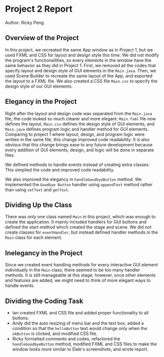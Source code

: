 # Project 2 Report

Author: Ricky Peng

## Overview of the Project
In this project, we recreated the same App window as in Project 1, but we used FXML and CSS for layout and design style this time. We did not modify the program's functionailities, so every elements in the window have the same behavior as they did in Project 1. First, we removed all the codes that specify layout and design style of GUI elements in the ``Main.java``. Then, we used Scene Builder to recreate the same layout of the App, and exported the layout to a FXML file. We also created a CSS file ``Main.css`` to specify the design style of our GUI elements.

## Elegancy in the Project
Right after the layout and design code was separated from the ``Main.java`` file, the code looked so much clearer and more elegant. ``Main.fxml`` file now defines the layout, ``Main.css`` defines the design style of GUI elements, and ``Main.java`` defines program logic and handler method for GUI elements. Comparing to project 1 where layout, design, and program logic were written in the same file, this change improved code readability. It is also obvious that this change brings ease to any future development because every addition of GUI elements, design, and logic will be done in separate files.

We defined methods to handle events instead of creating extra classes. This simplied the code and improved code readability.

We also improved the elegancy in ``handleGoodbyeButton`` method. We implemented the ``Goodbye Button`` handler using ``appendText`` method rather than using ``setText`` and ``getText``.

## Dividing Up the Class
There was only one class named ``Main`` in this project, which was enough to create the application. It mainly included handlers for GUI buttons and defined the start method which created the stage and scene. We did not create classes for ``eventHandler``, but instead defined handler methods in the ``Main`` class for each element.

## Inelegancy in the Project
Since we created event handling methods for every interactive GUI element individually in the ``Main`` class, there seemed to be too many handler methods. It is still manageable at this stage; however, once other elements and features are added, we might need to think of more elegant ways to handle events.

## Dividing the Coding Task
* Ian created FXML and CSS file and added proper functionality to all buttons.
* Andy did the auto resizing of menu bar and the text box, added a condition so that the ``helloButton`` text would change only when the ``okButton`` is clicked, and modified CSS file.
* Ricky formatted comments and codes, refactored the ``handleGoodbyeButton`` method, modified FXML and CSS files to make the window looks more similar to Dale's screenshots, and wrote report.